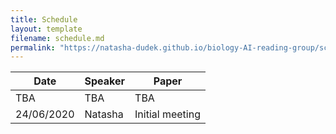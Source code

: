```yaml
---
title: Schedule
layout: template
filename: schedule.md
permalink: "https://natasha-dudek.github.io/biology-AI-reading-group/schedule/"
--- 
```


Date | Speaker | Paper
------------ | ------------- | -------------
TBA | TBA | TBA
24/06/2020 | Natasha | Initial meeting
